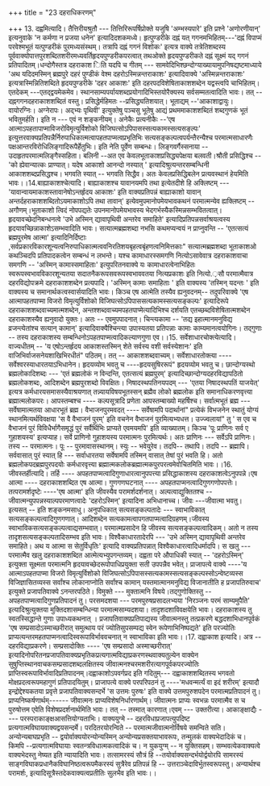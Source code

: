 +++
title = "23 दहराधिकरणम्"

+++
13. दह्वमित्यादि। तैत्तिरीयश्रुतौ --- तित्तिरिरूपर्षिप्रोक्ते यजुषि 'अम्भस्यपारे' इति प्रश्ने 'अणोरणीयान्' इत्यनुवाके 'न कर्मणा न प्रजया धनेन' इत्यादिदशकमध्ये। हृत्पुण्डरीके दह्नं यत् गगनमभिहितम्---'दह्नं विपाप्मं परवेश्मभूतं यत्पुण्डरीकं पुरमध्यसंस्थम्। तत्रापि दह्नं गगनं विशोकः' इत्यत्र वाक्ये तत्रेतिशब्दस्य पूर्ववाक्योपात्तपुरशब्दितशरीरमध्यवर्तिहृदयपुण्डरीकपरत्वात् तथओक्ते हृदयपुण्डरीकते दह्नं सूक्ष्मं यद् गगनं प्रतिपादितम्।धन्दोगैस्तत्र दहराकाश िति यदपि च गीतम् --- सामवेदिभिश्छन्दोग्याख्यायामुपनिषद्यष्टमाध्याये 'अथ यदिदमस्मिन् ब्रह्मपुरे दहरं पुण्डीकं वेश्म दहरोऽस्मिन्नन्तराकाशः' इत्यादिवाक्ये 'अस्मिन्नन्तराकाशः' इत्यत्रास्मिन्नितिशब्दिते हृदयपुण्डरीके 'दहर आकाशः' इति दहरपदविशेषिताकाशशब्देन यद्वस्त्वपि चाभिहितम्। एतदेकम् ---एतद्द्वयमेकमेव। स्थानसाम्यपर्यायशब्दप्रयोगादिभिस्तयोरैक्यस्य सर्वसम्मतत्वादिति भावः। तत् -- दह्नगगनदहराकाशशब्दितं वस्तु। प्रसिद्धेर्महिमतः --प्रसिद्ध्यतिशयात्। भूताद्यम् --'आकाशाद्वायुः। वायोरग्निः। अग्नेरापः। अद्भ्यः पृथिवी' इत्युक्तेषु पञ्चसु भूतेषु आद्यं प्रथममाकाशशब्दितं शब्दगुणकं भूतं भवितुमर्हति। इति न --- एवं न शङ्कनीयम्। अनेकैः प्रत्यनीकैः --'एष आत्माऽपहतापाप्माविजरोविमृत्युर्विशोको विजिघत्सोऽपिपासस्सत्यकामस्सत्यसङ्ल्पः' इत्युत्तरवाक्यप्रतिपन्नैर्निरुपाधिकात्मत्वापहतपाप्मत्वप्रभृतिभिः सत्यसङ्कल्पत्वपर्यन्तैरन्यैश्च परमात्मसाधारणैः पक्षआन्तरविरोधिलिङ्गादिरूपैर्हेतुभिः। इति नेति पूर्वेण सम्बन्धः। लिङ्गवर्गैस्सनाया --उदाहृतपरमात्मलिङ्गैस्सहिता। बलिनी --अत एव केवलभूताकाशप्रसिद्ध्यपेक्षया बलवती।श्रौती प्रसिद्धिश्च -- 'को ह्येवान्यात्कः प्राण्यात्। यदेष आकाशो आनन्दो नस्यात् ' इत्यादिश्रुत्यन्तरसम्बन्धिनी आकाशशब्दप्रसिद्धश्च। भगवति स्यात् -- भगवति सिद्धैव। अतः केवलप्रसिद्धिबलेन प्रत्यवस्थानं हेयमिति भावः।।14.बाह्याकाशश्चेत्यादि। बाह्याकाशश्च यावानयमपि तथा इत्येतदीशे हि अक्लिष्टम् --- 'यावान्वायमाकाशस्तावानेषोऽन्तर्हृदय आकाशः' इति वाक्यप्रतिपन्नं बाह्याकाशो यावान् अन्तर्दहराकाशशब्दितोऽयमाकाशोऽपि तथा तावान्' इत्येवमुपमानोपमेयभावकथनं परमात्मन्येव ह्यक्लिष्टम् --अगौणम्।भूताकाशो त्विदं नोपपद्यतेः उपनमानोपमेयभावस्य भेदगर्भस्यैकस्मिन्नसम्भवितत्वात्। हृदयावच्छेदनिबन्धनत्वे 'उभे अस्मिन् द्यावापृथिवी अन्तरेव समाहिते' इत्यादिप्रतिपन्नसर्वाश्रयत्वस्य हृदयावच्छिन्नाकाशेऽसम्भवादिति भावः। सत्यात्मब्रह्मशब्दा नभसि कथमप्यन्वयं न प्राप्नुवन्ति -- 'एतत्सत्यं ब्रह्मपुरमेष आत्मा' इत्यादिनिर्दिष्टाः ,सर्वप्रकारविकारशून्यत्वनिरुपाधिकात्मत्ववनिरतिशयबृहत्वबृंहणत्वनिमित्तकाः" सत्यात्मब्रह्मशब्दा भूताकाशओ कथञ्चिदपि प्रतिपादकत्वेन सम्बन्धं न लभन्ते। यश्च कामाधारस्समगणि नित्योऽसावेवात्र दहराकाशवाचा समगणि -- 'अस्मिन् कामास्समाहिताः' इत्युपरितनवाक्ये यः कामाधारत्वेनाभिहितः स्वरूपस्वभावविकारशून्यतया सदातनैकरूपसवरूपस्वभाववतया नित्यप्रकाशः इति नित्यो.़सौ परमात्मैवात्र दहरविद्योपक्रमे दहराकाशशब्देन प्रत्यपादि। 'अस्मिन् कामाः समाहिताः ' इति वाक्यस्य 'तस्मिन् यदन्तः ' इति वाक्यस्य च समानार्थकत्वस्वार्सयादिति भावः। किञ्च एष आत्मेति तस्यैव ह्यनुवदनम्-- तदुपरिवाक्ये 'एष आत्मापहतपाप्मा विजरो विमृत्युर्विशोको विजिघत्सोऽपिपाससत्यकामस्सत्यसङ्कल्पः' इत्यादिरूपे दहराकाशशब्दवाच्यमात्मशब्देन, अन्तश्शब्दवाच्यमपहतपाप्मेत्यादिभिश्च दर्शयति एतच्छब्दविशेषितात्मशब्देन दहराकाशस्यैव ह्यनुवादो युक्तः। अतः -- एवमुपपादनात्। चिन्त्यकामा -- 'तद्य इहात्मानमनुविद्य व्रजन्त्येतांश्च सत्यान् कामान्' इत्यादिवाक्यैश्चिन्त्या उपास्यतया प्रतिपन्नाः कामाः काम्यमानत्वयोगिनः। तद्गुणाः -- तस्य दहराकाशस्य सम्बन्धिनोऽपहतपाप्मत्वादिकल्याणगुणा एव।।15. सर्वेशाधारचोक्त्येत्यादि। वाज्यधीतम् -- 'य एषोऽन्तर्हृदय आकाशस्तस्मिन् शेते सर्वस्य वशी सर्वस्येशानः' इति वाजिभिर्वाजसनेयशाखिभिरधीतं" पठितम्। तत् -- आकाशशब्दवाच्यम्। सर्वेशाधारतोक्त्या ---- सर्वेश्वरस्याधारतयाऽभिधानेन। हृदयव्योम भवतु च ----हृदयसुषिररूपं" हृदयव्योम भवतु च। छान्दोग्यस्थो ब्रह्मलोकादिशब्दः --- 'एतं ब्रह्मलोकं न विन्दन्ति, एतत्सत्यं ब्रह्मपुरम्' इत्यादिच्छान्दोग्यदहरविद्यापठितो ब्रह्मलोकशब्दः, आदिशब्देन ब्रह्मपुरशब्दो विवक्षितः। निषादस्थपतिनयपदम् --- 'एतया निषादस्थपतिं याजयेत्' इत्यत्र कर्मधारयसमासस्यैवाश्रयणात् तन्न्यायविषयभूतस्सन् ब्रह्मैव लोको ब्रह्मलोक इति समानाधिकरणवृत्त्या ब्रह्मात्मलोकपरः। आपस्तम्बश्च ---- कल्पसूत्रादि प्रणेता आपस्तम्बाख्यो महर्षिश्च। सर्वात्मभूतं ब्रह्म --- सर्वेषामात्मतया आधारभूतं ब्रह्म। वैभाजनपुरमवदत् ---- सर्वेषामपि पदार्थानां" प्रत्येकं विभजनेन स्थातुं योग्यं स्थानमित्यर्थविवक्षया 'स वै वैभाजनं पुरम्' इति वचनेन वैभाजनं पुरमित्यभ्यधत्त। उज्ज्वलायां" तु ' स एव च वैभाजनं पुरं विविधैर्भागैसमृद्धं पुरं सर्वैर्थिभिः प्राप्यते एवमयमपि' इति व्याख्यातम्। किञ्च 'पूः प्राणिनः सर्व ए गुहाशयस्य' इत्यप्याह। सर्वे प्राणिनो गुहाशयस्य परमात्मनः पुरमित्यर्थः। अतः प्राणिनः --- सर्वेऽपि प्राणिनः। तस्य -- परमात्मनः। पूः -- पुरमावासस्थानम्। स्युः -- भवेयुरेव। तदपि-- तथापि। तदपि -- ब्रह्मापि। सर्ववासात् पुरं स्यात् हि --- सर्वाधारतया सर्वेषामपि तस्मिन् वासात् तेषां पुरं भवति हि। अतो ब्रह्मलोकपदब्रह्मपुरपदयोः कर्मधारवृत्त्या ब्रह्मात्मकलोकब्रह्मात्मकपुरपरत्वमेवोचितमिति भावः।।16. जीवस्तर्हीत्यादि। तर्हि ---- अपहतपाप्मत्वादिगुणाधारत्वानुपपत्त्या प्रसिद्धाकाशस्य दहराकाशत्वेऽनुपपन्ने।एष आत्मा ---- दहराकाशशब्दित एष आत्मा। गुणगणघटनात् ---- अपहतपाप्मनत्वादिगुणगणोपपत्तेः। तत्परामर्शदृष्टेः ----'एष आत्मा' इति जीवस्यैव परामर्शदर्शनात्। अल्पत्वाद्युक्तितश्च -- जीवात्मन्युपपन्नस्याल्पपरमाणत्वादेः 'दहरोऽस्मिन्' इत्यादिना अभिधानाच्च। जीवः ---जीवात्मा भवतु। इत्यसत् -- इति शङ्कनमसाधु। अनुपधिकात् सत्यसङ्कल्पतादेः --- स्वाभाविकात् सत्यसङ्कल्पत्वादिगुणगणात्। आदिशब्देन सत्यकामत्वापगतपाप्मत्वादिग्रहणम्।जीवस्य स्वाभाविकसत्यसङ्कल्पत्वाद्यसम्भवात्। परमात्मप्रसादेन हि जीवस्य सत्यसङ्कल्पत्वादिकम्। अतो न तस्य तादृशसत्यसङ्कल्पतादिसम्भव इति भावः। विश्वैकाधारतादेरपि --- 'उभे अस्मिन् द्यावापृथिवी अन्तरेव समाहिते। अथ य आत्मा स सेतुर्विधृतिः' इत्यादि वाक्यप्रतिपन्नात् विश्वैकाधारत्वादिधर्मादपि। स खलु --- परमात्मैव खलु दहराकाशशब्दित आत्मेत्यभ्युपगन्तव्यम्। दह्वता परे औपाधिकी स्यात् -- 'दहरोऽस्मिन्' इत्युक्ता सूक्ष्मता परमात्मनि हृदयावच्छेदरूपोपाधिप्रयुक्ता सती उपपन्नैव भवेत्। प्राजापत्ये वाक्ये ----'य आत्माऽपहतपाप्मा विजरो विमृत्युर्विशोको विजिघत्सोऽपिपासस्सत्यकामस्सत्यसङ्कल्पस्सोऽन्वेष्टव्यस्स विजिज्ञासितव्यस्स सर्वांश्च लोकानाप्नोति सर्वांश्च कामान् यस्तमात्मानमनुविद्य विजानातीति ह प्रजापतिरुवाच' इत्युक्ते प्रजापतिवाक्ये ऽनन्तरपठिते। विमुक्ते --- मुक्तात्मनि विषये।तद्गुणोक्तिस्तु -- अपहतपाप्मत्वादिगुणप्रतिपादनं तु। परसमदशया --- परमपुरुषप्रसादलभ्यया 'निरञ्जनः परमं साम्यमुपैति' इत्यादिश्रुत्युक्तया मुक्तिदशासम्बन्धिन्या परमात्मसाम्यदशया। तादृशदशाविवक्षयेति भावः। दहराकाशस्य तु स्वतस्सिद्धान्ते गुणाः उपाध्यकथनात् । प्रजापतिवाक्यप्रतिपाद्यस्य जीवात्मनस्तु तत्प्रकरणे बद्धदशाभिधानपूर्वकं 'एष सम्प्रसादोऽस्माच्छरीरात् समुत्थाय परं ज्योतिसुपसम्पद्य स्वेन रूपेणाभिनिष्पद्यते' इति परज्योतिः प्राप्यत्यन्तरमहतपाप्मनत्वादिस्वरूपाविर्भाववचनात् न स्वाभाविका इति भावः।।17. दह्वाकाश इत्यादि। अत्र -- दहरविद्याप्रकरणे। सम्प्रसादोक्तिः ---- 'एष सम्प्रसादो अस्माच्छरीरात्' इत्यादिनोपरितनप्रजापतिवाक्यप्रभृतिकप्रत्यगात्मविद्याप्रकरणस्थवाक्यतुल्येन वाक्येन सुषुप्तिस्थानवाचकसम्प्रसादशब्दलक्षितस्य जीवात्मनश्चरमशरीरत्यागपूर्वकपरज्योतिः प्राप्तिस्वरूपाविर्भावादिप्रतिपादनम्।दह्वाकाशोऽपवर्गप्रद इति गदितुम्--- दह्वाकाशशब्दितस्य भगवतो मोक्षप्रदत्वरूपमहागुणं प्रतिपादयितुम्। प्राजापत्ये वाक्ये परपरिपठनं तु ----'मधवन्मर्त्यं वा इदं शरीरम्' इत्यादौ इन्द्रोद्देश्यकतया प्रवृत्ते प्रजापतिवाक्यसन्दर्भे 'स उत्तमः पुरुषः' इति वाक्ये उत्तमपुरुशपदेन परमात्मप्रतिपादनं तु। प्राप्यनिष्कर्षणार्थम्------ जीवात्मनः प्राप्यविशेषनिर्धारणार्थम्। जीवात्मनः प्राप्यः स्वभन्नः परमात्मैव स च पुरुषोत्तम एवेति विशेषप्रदर्शनार्थमिति भावः। तत् -- तस्मात् कारणात्।एवम् --- उक्तरीत्या। आकाङ्क्षाद्यैः ---- परस्पराकाङ्क्षआसत्तियोग्यताभिः। वाक्ययुग्मे -- दहरविधाप्रजापत्युपदिष्ट प्रत्यगात्मविघायवाक्यद्वयसन्दर्मे। परदितरयोरन्विते -- परमात्मजीवात्मनोर्विषये समन्विते सति। अन्योन्यबाघप्रभृति -- द्वयोर्वाक्ययोरन्योन्यस्मिन् अन्योन्यप्रसक्तयाभावरूपः, तन्मुलकं वाक्यभेदादिकं च। किमपि --प्रत्यगात्मविघायाः स्वतन्त्रविधात्मकत्वादिकं च। न युकयुग्म् -- न युक्तिसहम्। सम्भवत्येकवाक्यत्वे वाक्यभेदस्तु नेष्यत इति न्यायादिति भावः। तत्सामरस्यं सौत्रं हि --तयोर्वाक्यसन्दर्भयोर्द्वयोरपि सामरस्यं साङ्गविघाकप्रधानैकविघानिष्ठत्वरूपमैकरस्यं सुत्रैरेव प्रतिपन्नं हि -- उत्तराञ्चेदाविर्भुतस्वरूपस्तु। अन्यार्थश्च परामर्शः, इत्यादिसूत्रैस्तदेकवाक्यत्वप्रतीतिः सुलभैव इति भावः।।